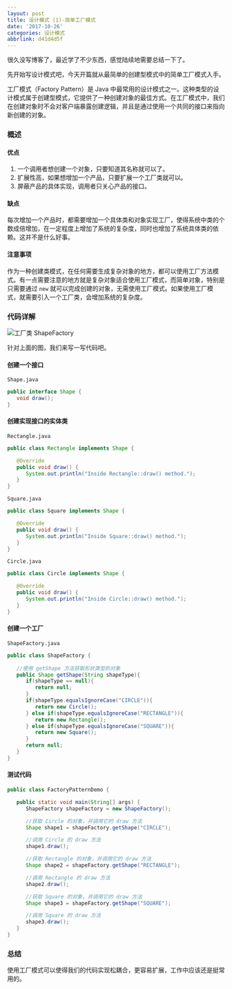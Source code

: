 ```yaml
---
layout: post
title: 设计模式 (1)-简单工厂模式
date: '2017-10-26'
categories: 设计模式
abbrlink: d41d4d5f
---
```


很久没写博客了，最近学了不少东西，感觉陆续地需要总结一下了。

先开始写设计模式吧，今天开篇就从最简单的创建型模式中的简单工厂模式入手。

工厂模式（Factory Pattern）是 Java 中最常用的设计模式之一。这种类型的设计模式属于创建型模式，它提供了一种创建对象的最佳方式。在工厂模式中，我们在创建对象时不会对客户端暴露创建逻辑，并且是通过使用一个共同的接口来指向新创建的对象。
<!-- more -->

### 概述

#### 优点
1. 一个调用者想创建一个对象，只要知道其名称就可以了。 
2. 扩展性高，如果想增加一个产品，只要扩展一个工厂类就可以。 
3. 屏蔽产品的具体实现，调用者只关心产品的接口。

#### 缺点

每次增加一个产品时，都需要增加一个具体类和对象实现工厂，使得系统中类的个数成倍增加，在一定程度上增加了系统的复杂度，同时也增加了系统具体类的依赖。这并不是什么好事。

#### 注意事项

作为一种创建类模式，在任何需要生成复杂对象的地方，都可以使用工厂方法模式。有一点需要注意的地方就是复杂对象适合使用工厂模式，而简单对象，特别是只需要通过 `new` 就可以完成创建的对象，无需使用工厂模式。如果使用工厂模式，就需要引入一个工厂类，会增加系统的复杂度。

### 代码详解

![工厂类 ShapeFactory](http://ww1.sinaimg.cn/large/9778ac02gy1fkw3atioqwj20fk091mxe.jpg)

针对上面的图，我们来写一写代码吧。

#### 创建一个接口

`Shape.java`
```Java
public interface Shape {
   void draw();
}
```

#### 创建实现接口的实体类

`Rectangle.java`
```Java
public class Rectangle implements Shape {

   @Override
   public void draw() {
      System.out.println("Inside Rectangle::draw() method.");
   }
}
```

`Square.java`
```Java
public class Square implements Shape {

   @Override
   public void draw() {
      System.out.println("Inside Square::draw() method.");
   }
}
```

`Circle.java`
```Java
public class Circle implements Shape {

   @Override
   public void draw() {
      System.out.println("Inside Circle::draw() method.");
   }
}
```

#### 创建一个工厂

`ShapeFactory.java`
```Java
public class ShapeFactory {
    
   //使用 getShape 方法获取形状类型的对象
   public Shape getShape(String shapeType){
      if(shapeType == null){
         return null;
      }        
      if(shapeType.equalsIgnoreCase("CIRCLE")){
         return new Circle();
      } else if(shapeType.equalsIgnoreCase("RECTANGLE")){
         return new Rectangle();
      } else if(shapeType.equalsIgnoreCase("SQUARE")){
         return new Square();
      }
      return null;
   }
}
```

#### 测试代码

```Java
public class FactoryPatternDemo {

   public static void main(String[] args) {
      ShapeFactory shapeFactory = new ShapeFactory();

      //获取 Circle 的对象，并调用它的 draw 方法
      Shape shape1 = shapeFactory.getShape("CIRCLE");

      //调用 Circle 的 draw 方法
      shape1.draw();

      //获取 Rectangle 的对象，并调用它的 draw 方法
      Shape shape2 = shapeFactory.getShape("RECTANGLE");

      //调用 Rectangle 的 draw 方法
      shape2.draw();

      //获取 Square 的对象，并调用它的 draw 方法
      Shape shape3 = shapeFactory.getShape("SQUARE");

      //调用 Square 的 draw 方法
      shape3.draw();
   }
}
```

### 总结

使用工厂模式可以使得我们的代码实现松耦合，更容易扩展，工作中应该还是挺常用的。
